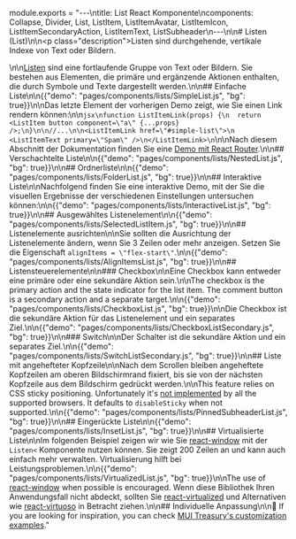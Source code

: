 module.exports = "---\ntitle: List React Komponente\ncomponents: Collapse, Divider, List, ListItem, ListItemAvatar, ListItemIcon, ListItemSecondaryAction, ListItemText, ListSubheader\n---\n\n# Listen (List)\n\n<p class=\"description\">Listen sind durchgehende, vertikale Indexe von Text oder Bildern.</p>\n\n[Listen](https://material.io/design/components/lists.html) sind eine fortlaufende Gruppe von Text oder Bildern. Sie bestehen aus Elementen, die primäre und ergänzende Aktionen enthalten, die durch Symbole und Texte dargestellt werden.\n\n## Einfache Liste\n\n{{\"demo\": \"pages/components/lists/SimpleList.js\", \"bg\": true}}\n\nDas letzte Element der vorherigen Demo zeigt, wie Sie einen Link rendern können:\n\n```jsx\nfunction ListItemLink(props) {\n  return <ListItem button component=\"a\" {...props} />;\n}\n\n//...\n\n<ListItemLink href=\"#simple-list\">\n  <ListItemText primary=\"Spam\" />\n</ListItemLink>\n```\n\nNach diesem Abschnitt der Dokumentation finden Sie eine [Demo mit React Router](/guides/composition/#react-router).\n\n## Verschachtelte Liste\n\n{{\"demo\": \"pages/components/lists/NestedList.js\", \"bg\": true}}\n\n## Ordnerliste\n\n{{\"demo\": \"pages/components/lists/FolderList.js\", \"bg\": true}}\n\n## Interaktive Liste\n\nNachfolgend finden Sie eine interaktive Demo, mit der Sie die visuellen Ergebnisse der verschiedenen Einstellungen untersuchen können:\n\n{{\"demo\": \"pages/components/lists/InteractiveList.js\", \"bg\": true}}\n\n## Ausgewähltes Listenelement\n\n{{\"demo\": \"pages/components/lists/SelectedListItem.js\", \"bg\": true}}\n\n## Listenelemente ausrichten\n\nSie sollten die Ausrichtung der Listenelemente ändern, wenn Sie 3 Zeilen oder mehr anzeigen. Setzen Sie die Eigenschaft `alignItems = \"flex-start\"`.\n\n{{\"demo\": \"pages/components/lists/AlignItemsList.js\", \"bg\": true}}\n\n## Listensteuerelemente\n\n### Checkbox\n\nEine Checkbox kann entweder eine primäre oder eine sekundäre Aktion sein.\n\nThe checkbox is the primary action and the state indicator for the list item. The comment button is a secondary action and a separate target.\n\n{{\"demo\": \"pages/components/lists/CheckboxList.js\", \"bg\": true}}\n\nDie Checkbox ist die sekundäre Aktion für das Listenelement und ein separates Ziel.\n\n{{\"demo\": \"pages/components/lists/CheckboxListSecondary.js\", \"bg\": true}}\n\n### Switch\n\nDer Schalter ist die sekundäre Aktion und ein separates Ziel.\n\n{{\"demo\": \"pages/components/lists/SwitchListSecondary.js\", \"bg\": true}}\n\n## Liste mit angehefteter Kopfzeile\n\nNach dem Scrollen bleiben angeheftete Kopfzeilen am oberen Bildschirmrand fixiert, bis sie von der nächsten Kopfzeile aus dem Bildschirm gedrückt werden.\n\nThis feature relies on CSS sticky positioning. Unfortunately it's [not implemented](https://caniuse.com/#search=sticky) by all the supported browsers. It defaults to `disableSticky` when not supported.\n\n{{\"demo\": \"pages/components/lists/PinnedSubheaderList.js\", \"bg\": true}}\n\n## Eingerückte Liste\n\n{{\"demo\": \"pages/components/lists/InsetList.js\", \"bg\": true}}\n\n## Virtualisierte Liste\n\nIm folgenden Beispiel zeigen wir wie Sie [react-window](https://github.com/bvaughn/react-window) mit der `Listen<` Komponente nutzen können. Sie zeigt 200 Zeilen an und kann auch einfach mehr verwalten. Virtualisierung hilft bei Leistungsproblemen.\n\n{{\"demo\": \"pages/components/lists/VirtualizedList.js\", \"bg\": true}}\n\nThe use of [react-window](https://github.com/bvaughn/react-window) when possible is encouraged. Wenn diese Bibliothek Ihren Anwendungsfall nicht abdeckt, sollten Sie [react-virtualized](https://github.com/bvaughn/react-virtualized) und Alternativen wie [react-virtuoso](https://github.com/petyosi/react-virtuoso) in Betracht ziehen.\n\n## Individuelle Anpassung\n\n👑 If you are looking for inspiration, you can check [MUI Treasury's customization examples](https://mui-treasury.com/components/menu-list)."